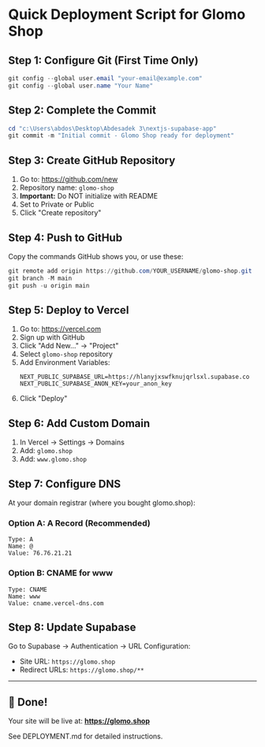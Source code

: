 # Quick Deployment Script for Glomo Shop

## Step 1: Configure Git (First Time Only)
```powershell
git config --global user.email "your-email@example.com"
git config --global user.name "Your Name"
```

## Step 2: Complete the Commit
```powershell
cd "c:\Users\abdos\Desktop\Abdesadek 3\nextjs-supabase-app"
git commit -m "Initial commit - Glomo Shop ready for deployment"
```

## Step 3: Create GitHub Repository
1. Go to: https://github.com/new
2. Repository name: `glomo-shop`
3. **Important:** Do NOT initialize with README
4. Set to Private or Public
5. Click "Create repository"

## Step 4: Push to GitHub
Copy the commands GitHub shows you, or use these:
```powershell
git remote add origin https://github.com/YOUR_USERNAME/glomo-shop.git
git branch -M main
git push -u origin main
```

## Step 5: Deploy to Vercel
1. Go to: https://vercel.com
2. Sign up with GitHub
3. Click "Add New..." → "Project"
4. Select `glomo-shop` repository
5. Add Environment Variables:
   ```
   NEXT_PUBLIC_SUPABASE_URL=https://hlanyjxswfknujqrlsxl.supabase.co
   NEXT_PUBLIC_SUPABASE_ANON_KEY=your_anon_key
   ```
6. Click "Deploy"

## Step 6: Add Custom Domain
1. In Vercel → Settings → Domains
2. Add: `glomo.shop`
3. Add: `www.glomo.shop`

## Step 7: Configure DNS
At your domain registrar (where you bought glomo.shop):

### Option A: A Record (Recommended)
```
Type: A
Name: @
Value: 76.76.21.21
```

### Option B: CNAME for www
```
Type: CNAME
Name: www
Value: cname.vercel-dns.com
```

## Step 8: Update Supabase
Go to Supabase → Authentication → URL Configuration:
- Site URL: `https://glomo.shop`
- Redirect URLs: `https://glomo.shop/**`

---

## 🎉 Done!
Your site will be live at: **https://glomo.shop**

See DEPLOYMENT.md for detailed instructions.
